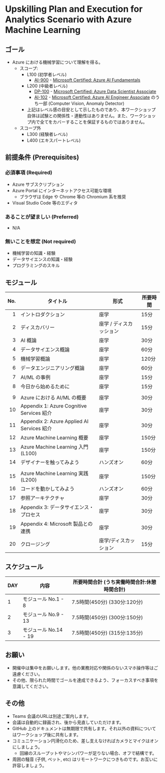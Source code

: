 # Upskilling Plan and Execution for Analytics Scenario with Azure Machine Learning

## ゴール

* Azure における機械学習について理解を得る。
    - スコープ:
        - L100 (初学者レベル)
            - [AI-900](https://learn.microsoft.com/ja-jp/certifications/exams/ai-900) - [Microsoft Certified: Azure AI Fundamentals](https://learn.microsoft.com/ja-jp/certifications/azure-ai-fundamentals/)
        - L200 (中級者レベル)
            - [DP-100](https://learn.microsoft.com/ja-jp/certifications/exams/dp-100) - [Microsoft Certified: Azure Data Scientist Associate](https://learn.microsoft.com/ja-jp/certifications/azure-data-scientist/)
            - [AI-102](https://learn.microsoft.com/ja-jp/certifications/exams/ai-102) - [Microsoft Certified: Azure AI Engineer Associate](https://learn.microsoft.com/ja-jp/certifications/azure-ai-engineer/) のうち一部 (Computer Vision, Anomaly Detector)
        - 上記はレベル感の目安として示したものであり、本ワークショップ自体は試験との関係性・連動性はありません。また、ワークショップ内で全てをカバーすることを保証するものではありません。
    - スコープ外
        - L300 (経験者レベル)
        - L400 (エキスパートレベル)


## 前提条件 (Prerequisites)

### 必須事項 (Required)

* Azure サブスクリプション
* Azure Portal にインターネットアクセス可能な環境
    - ブラウザは Edge や Chrome 等の Chromium 系を推奨
* Visual Studio Code 等のエディタ

### あることが望ましい (Preferred)

* N/A

### 無いことを想定 (Not required)

* 機械学習の知識・経験
* データサイエンスの知識・経験
* プログラミングのスキル


## モジュール

| No.  | タイトル | 形式 | 所要時間 |
| ----:| ---- | ---- | ---- |
| 1 | イントロダクション | 座学 | 15分 |
| 2 | ディスカバリー | 座学 / ディスカッション | 15分 |
| 3 | AI 概論 | 座学 | 30分 |
| 4 | データサイエンス概論 | 座学 | 60分 |
| 5 | 機械学習概論 | 座学 | 120分 |
| 6 | データエンジニアリング概論 | 座学 | 60分 |
| 7 | AI/ML の事例 | 座学 | 15分 |
| 8 | 今日から始めるために | 座学 | 15分 |
|||||
| 9 | Azure における AI/ML の概要 | 座学 | 30分 |
| 10 | Appendix 1: Azure Cognitive Services 紹介 | 座学 | 30分 |
| 11 | Appendix 2: Azure Applied AI Services 紹介 | 座学 | 30分 |
| 12 | Azure Machine Learning 概要 | 座学 | 150分 |
| 13 | Azure Machine Learning 入門 (L100) | 座学 | 150分 |
| 14 | デザイナーを触ってみよう | ハンズオン | 60分 |
|||||
| 15 | Azure Machine Learning 実践 (L200) | 座学 | 150分 |
| 16 | コードを動かしてみよう | ハンズオン | 60分 |
| 17 | 参照アーキテクチャ | 座学 | 30分 |
| 18 | Appendix 3: データサイエンス・プロセス | 座学 | 30分 |
| 19 | Appendix 4: Microsoft 製品との連携 | 座学 | 30分 |
| 20 | クロージング | 座学/ディスカッション | 15分 |


## スケジュール

| DAY  | 内容 | 所要時間合計 (うち実働時間合計:休憩時間合計) |
| ---- | ---- | ---- |
| 1 | モジュール No.1 - 8 | 7.5時間(450分) (330分:120分) |
| 2 | モジュール No.9 - 13 | 7.5時間(450分) (300分:150分) |
| 3 | モジュール No.14 - 19 | 7.5時間(450分) (315分:135分) |


## お願い

* 開催中は集中をお願いします。他の業務対応や関係のないスマホ操作等はご遠慮ください。
* その他、限られた時間でゴールを達成できるよう、フォーカスすべき事項を意識してください。


## その他

* Teams 会議のURLは別途ご案内します。
* 会議は自動的に録画され、後から見直していただけます。
* GitHub 上のドキュメントは無期限で共有します。それ以外の資料についてはワークショップ後に共有します。
* コミュニケーション円滑化のため、差し支えなければカメラとマイクはオンにしましょう。
    - 回線のスループットやマシンパワーが足りない場合、オフで結構です。
* 周囲の騒音 (子供, ペット, etc) はリモートワークにつきものです。お互いに許容しましょう。
